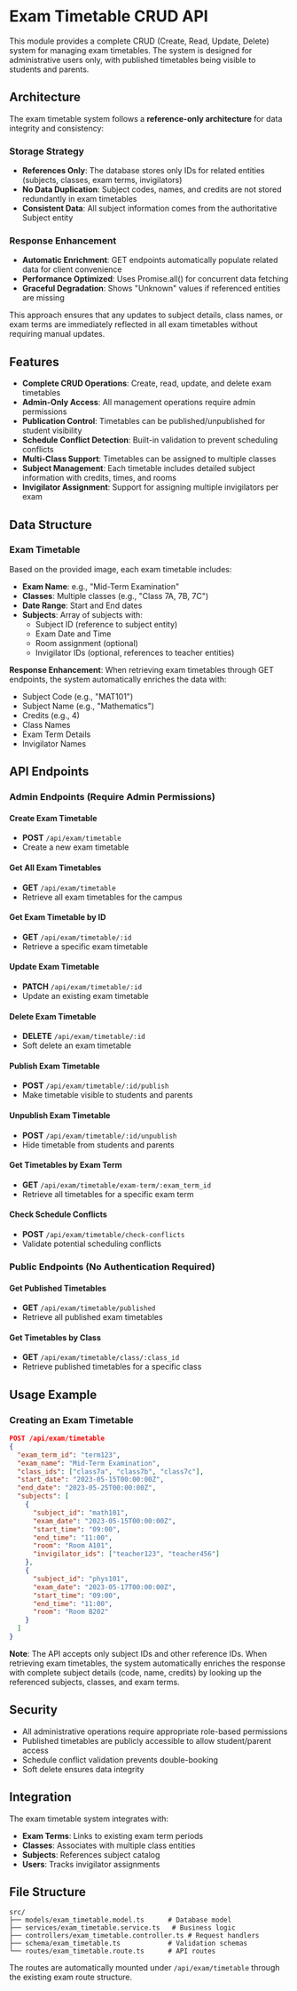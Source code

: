 # Exam Timetable CRUD API

This module provides a complete CRUD (Create, Read, Update, Delete) system for managing exam timetables. The system is designed for administrative users only, with published timetables being visible to students and parents.

## Architecture

The exam timetable system follows a **reference-only architecture** for data integrity and consistency:

### Storage Strategy
- **References Only**: The database stores only IDs for related entities (subjects, classes, exam terms, invigilators)
- **No Data Duplication**: Subject codes, names, and credits are not stored redundantly in exam timetables
- **Consistent Data**: All subject information comes from the authoritative Subject entity

### Response Enhancement
- **Automatic Enrichment**: GET endpoints automatically populate related data for client convenience
- **Performance Optimized**: Uses Promise.all() for concurrent data fetching
- **Graceful Degradation**: Shows "Unknown" values if referenced entities are missing

This approach ensures that any updates to subject details, class names, or exam terms are immediately reflected in all exam timetables without requiring manual updates.

## Features

- **Complete CRUD Operations**: Create, read, update, and delete exam timetables
- **Admin-Only Access**: All management operations require admin permissions
- **Publication Control**: Timetables can be published/unpublished for student visibility
- **Schedule Conflict Detection**: Built-in validation to prevent scheduling conflicts
- **Multi-Class Support**: Timetables can be assigned to multiple classes
- **Subject Management**: Each timetable includes detailed subject information with credits, times, and rooms
- **Invigilator Assignment**: Support for assigning multiple invigilators per exam

## Data Structure

### Exam Timetable
Based on the provided image, each exam timetable includes:

- **Exam Name**: e.g., "Mid-Term Examination"
- **Classes**: Multiple classes (e.g., "Class 7A, 7B, 7C")
- **Date Range**: Start and End dates
- **Subjects**: Array of subjects with:
  - Subject ID (reference to subject entity)
  - Exam Date and Time
  - Room assignment (optional)
  - Invigilator IDs (optional, references to teacher entities)

**Response Enhancement**: When retrieving exam timetables through GET endpoints, the system automatically enriches the data with:
- Subject Code (e.g., "MAT101")
- Subject Name (e.g., "Mathematics") 
- Credits (e.g., 4)
- Class Names
- Exam Term Details
- Invigilator Names

## API Endpoints

### Admin Endpoints (Require Admin Permissions)

#### Create Exam Timetable
- **POST** `/api/exam/timetable`
- Create a new exam timetable

#### Get All Exam Timetables
- **GET** `/api/exam/timetable`
- Retrieve all exam timetables for the campus

#### Get Exam Timetable by ID
- **GET** `/api/exam/timetable/:id`
- Retrieve a specific exam timetable

#### Update Exam Timetable
- **PATCH** `/api/exam/timetable/:id`
- Update an existing exam timetable

#### Delete Exam Timetable
- **DELETE** `/api/exam/timetable/:id`
- Soft delete an exam timetable

#### Publish Exam Timetable
- **POST** `/api/exam/timetable/:id/publish`
- Make timetable visible to students and parents

#### Unpublish Exam Timetable
- **POST** `/api/exam/timetable/:id/unpublish`
- Hide timetable from students and parents

#### Get Timetables by Exam Term
- **GET** `/api/exam/timetable/exam-term/:exam_term_id`
- Retrieve all timetables for a specific exam term

#### Check Schedule Conflicts
- **POST** `/api/exam/timetable/check-conflicts`
- Validate potential scheduling conflicts

### Public Endpoints (No Authentication Required)

#### Get Published Timetables
- **GET** `/api/exam/timetable/published`
- Retrieve all published exam timetables

#### Get Timetables by Class
- **GET** `/api/exam/timetable/class/:class_id`
- Retrieve published timetables for a specific class

## Usage Example

### Creating an Exam Timetable

```json
POST /api/exam/timetable
{
  "exam_term_id": "term123",
  "exam_name": "Mid-Term Examination",
  "class_ids": ["class7a", "class7b", "class7c"],
  "start_date": "2023-05-15T00:00:00Z",
  "end_date": "2023-05-25T00:00:00Z",
  "subjects": [
    {
      "subject_id": "math101",
      "exam_date": "2023-05-15T00:00:00Z",
      "start_time": "09:00",
      "end_time": "11:00",
      "room": "Room A101",
      "invigilator_ids": ["teacher123", "teacher456"]
    },
    {
      "subject_id": "phys101",
      "exam_date": "2023-05-17T00:00:00Z",
      "start_time": "09:00",
      "end_time": "11:00",
      "room": "Room B202"
    }
  ]
}
```

**Note**: The API accepts only subject IDs and other reference IDs. When retrieving exam timetables, the system automatically enriches the response with complete subject details (code, name, credits) by looking up the referenced subjects, classes, and exam terms.

## Security

- All administrative operations require appropriate role-based permissions
- Published timetables are publicly accessible to allow student/parent access
- Schedule conflict validation prevents double-booking
- Soft delete ensures data integrity

## Integration

The exam timetable system integrates with:
- **Exam Terms**: Links to existing exam term periods
- **Classes**: Associates with multiple class entities
- **Subjects**: References subject catalog
- **Users**: Tracks invigilator assignments

## File Structure

```
src/
├── models/exam_timetable.model.ts      # Database model
├── services/exam_timetable.service.ts   # Business logic
├── controllers/exam_timetable.controller.ts # Request handlers
├── schema/exam_timetable.ts            # Validation schemas
└── routes/exam_timetable.route.ts      # API routes
```

The routes are automatically mounted under `/api/exam/timetable` through the existing exam route structure.
